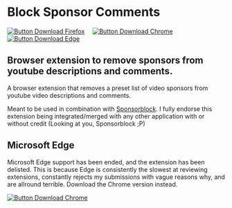 # Block Sponsor Comments

[![Button Download Firefox]][Download Firefox]  
[![Button Download Chrome]][Download Chrome]  
[![Button Download Edge]][Download Edge]

## Browser extension to remove sponsors from youtube descriptions and comments.

A browser extension that removes a preset list of video sponsors from youtube video descriptions and comments.

Meant to be used in combination with [Sponsorblock](http://sponsor.ajay.app). 
I fully endorse this extension being integrated/merged with any other application with or without credit (Looking at you, Sponsorblock ;P)

## Microsoft Edge <a id="microsoftedge"></a>

Microsoft Edge support has been ended, and the extension has been delisted. This is because Edge is consistently the slowest at reviewing extensions, constantly rejects my submissions with vague reasons why, and are allround terrible. Download the Chrome version instead.

[![Button Download Chrome]][Download Chrome]

<!----------------------------------------------------------------------------->

[Button Download Firefox]: https://img.shields.io/badge/Firefox-FF7139?style=for-the-badge&logoColor=white&logo=Firefox

[Button Download Chrome]: https://img.shields.io/badge/Chrome-4285F4?style=for-the-badge&logoColor=white&logo=GoogleChrome

[Button Download Edge]: https://img.shields.io/badge/Edge-0078D7?style=for-the-badge&logoColor=white&logo=MicrosoftEdge&color=grey

[Download Firefox]: http://addons.mozilla.org/en-GB/firefox/addon/youtube-mrbeastify/
[Download Chrome]: http://chrome.google.com/webstore/detail/youtube-mrbeastify/dbmaeobgdodeimjdjnkipbfhgeldnmeb
[Download Edge]: #microsoftedge
